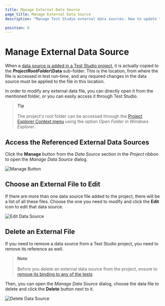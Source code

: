 ```yaml
---
title: Manage External Data Source
page_title: Manage External Data Source
description: "Manage Test Studio external data sources. How to update the data source added in Test Studio project. "

position: 6
---
```

# Manage External Data Source

When a <a href="/features/data-driven-testing/add-data-source" target="_blank">data source is added in a Test Studio project</a>, it is actually copied to the **_ProjectRootFolder_\Data** sub-folder. This is the location, from where the file is accessed in test run-time, and any required changes in the data source must be applied to the file in this location. 

In order to modify any external data file, you can directly open it from the mentioned folder, or you can easily access it through Test Studio.

> __Tip__
><br>
><br>
> The project's root folder can be accessed through the <a href="/features/project-explorer/overview#project-context-menu-options" target="_blank">Project Explorer Context menu</a> using the option _Open Folder in Windows Explorer_.

## Access the Referenced External Data Sources

Click the **Manage** button from the _Data Source_ section in the _Project_ ribbon to open the _Manage Data Source_ dialog.

![Manage Button][1]

## Choose an External File to Edit

If there are more than one data source file added to the project, there will be a list of all these files. Choose the one you need to modify and click the **Edit** icon to edit that data source.

![Edit Data Source][2]

## Delete an External File

If you need to remove a data source from a Test Studio project, you need to remove its reference as well.

> __Note__
><br>
><br>
> Before you delete an external data source from the project, ensure to <a href="/features/data-driven-testing/bind-test-data-source#remove-data-binding" target="_blank">remove its binding to any of the tests</a>.

Then, you can open the _Manage Data Source_ dialog, choose the data file to delete and click the **Delete** button next to it.

![Delete Data Source][3]

[1]: /img/features/data-driven-testing/manage-external-data-source/fig1.png
[2]: /img/features/data-driven-testing/manage-external-data-source/fig2.png
[3]: /img/features/data-driven-testing/manage-external-data-source/fig3.png
